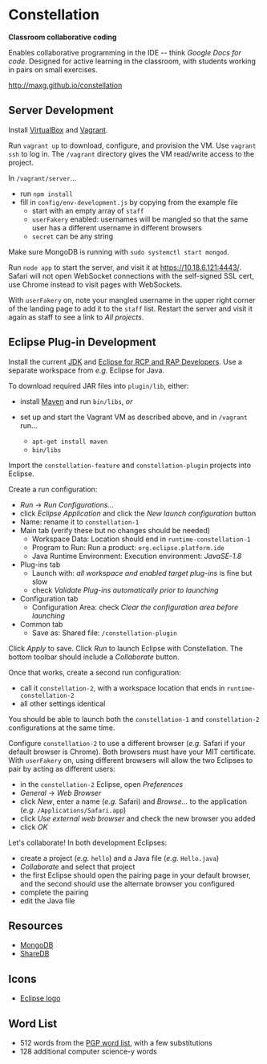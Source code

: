 Constellation
=============

**Classroom collaborative coding**

Enables collaborative programming in the IDE -- think *Google Docs for code*.
Designed for active learning in the classroom, with students working in pairs on small exercises.

http://maxg.github.io/constellation


Server Development
------------------

Install [VirtualBox] and [Vagrant].

  [VirtualBox]: http://www.virtualbox.org/
  [Vagrant]: http://www.vagrantup.com/

Run `vagrant up` to download, configure, and provision the VM. Use `vagrant ssh` to log in. The `/vagrant` directory gives the VM read/write access to the project.

In `/vagrant/server`...

- run `npm install`
- fill in `config/env-development.js` by copying from the example file
  - start with an empty array of `staff`
  - `userFakery` enabled: usernames will be mangled so that the same user has a different username in different browsers
  - `secret` can be any string

Make sure MongoDB is running with `sudo systemctl start mongod`.

Run `node app` to start the server, and visit it at https://10.18.6.121:4443/. Safari will not open WebSocket connections with the self-signed SSL cert, use Chrome instead to visit pages with WebSockets.

With `userFakery` on, note your mangled username in the upper right corner of the landing page to add it to the `staff` list.
Restart the server and visit it again as staff to see a link to *All projects*.


Eclipse Plug-in Development
---------------------------

Install the current [JDK] and [Eclipse for RCP and RAP Developers][Eclipse]. Use a separate workspace from *e.g.* Eclipse for Java.

  [JDK]: http://www.oracle.com/technetwork/java/javase/downloads/
  [Eclipse]: http://www.eclipse.org/

To download required JAR files into `plugin/lib`, either:

- install [Maven] and run `bin/libs`, *or*
- set up and start the Vagrant VM as described above, and in `/vagrant` run...
  - `apt-get install maven`
  - `bin/libs`

  [Maven]: http://maven.apache.org/

Import the `constellation-feature` and `constellation-plugin` projects into Eclipse.

Create a run configuration:

- *Run* &rarr; *Run Configurations...*
- click *Eclipse Application* and click the *New launch configuration* button
- Name: rename it to `constellation-1`
- Main tab (verify these but no changes should be needed)
  - Workspace Data: Location should end in `runtime-constellation-1`
  - Program to Run: Run a product: `org.eclipse.platform.ide`
  - Java Runtime Environment: Execution environment: *JavaSE-1.8*
- Plug-ins tab
  - Launch with: *all workspace and enabled target plug-ins* is fine but slow
  - check *Validate Plug-ins automatically prior to launching*
- Configuration tab
  - Configuration Area: check *Clear the configuration area before launching*
- Common tab
  - Save as: Shared file: `/constellation-plugin`

Click *Apply* to save. Click *Run* to launch Eclipse with Constellation. The bottom toolbar should include a *Collaborate* button.

Once that works, create a second run configuration:

- call it `constellation-2`, with a workspace location that ends in `runtime-constellation-2`
- all other settings identical

You should be able to launch both the `constellation-1` and `constellation-2` configurations at the same time.

Configure `constellation-2` to use a different browser (*e.g.* Safari if your default browser is Chrome). Both browsers must have your MIT certificate. With `userFakery` on, using different browsers will allow the two Eclipses to pair by acting as different users:

- in the `constellation-2` Eclipse, open *Preferences*
- *General* &rarr; *Web Browser*
- click *New*, enter a name (*e.g.* Safari) and *Browse...* to the application (*e.g.* `/Applications/Safari.app`)
- click *Use external web browser* and check the new browser you added
- click *OK*

Let's collaborate! In both development Eclipses:

- create a project (*e.g.* `hello`) and a Java file (*e.g.* `Hello.java`)
- *Collaborate* and select that project
- the first Eclipse should open the pairing page in your default browser, and the second should use the alternate browser you configured
- complete the pairing
- edit the Java file


Resources
---------

- [MongoDB](https://docs.mongodb.com/manual/reference/)
- [ShareDB](https://github.com/share/sharedb/)


Icons
-----

- [Eclipse logo](http://www.eclipse.org/artwork/)


Word List
---------

- 512 words from the [PGP word list](https://en.wikipedia.org/wiki/PGP_word_list), with a few substitutions
- 128 additional computer science-y words
